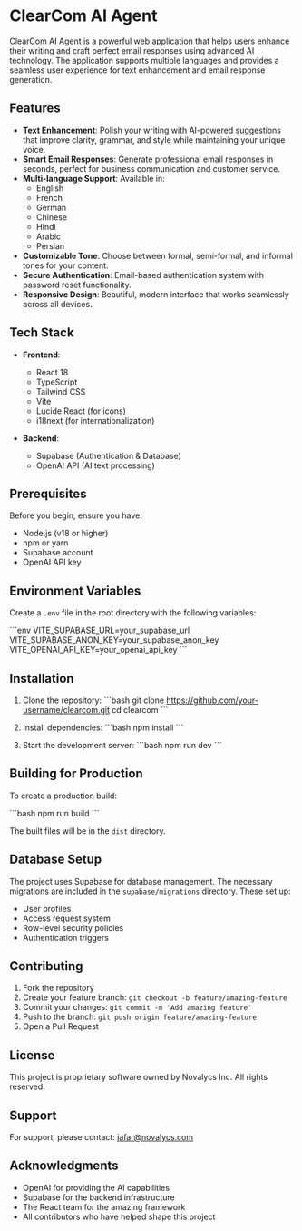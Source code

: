 # ClearCom AI Agent

ClearCom AI Agent is a powerful web application that helps users enhance their writing and craft perfect email responses using advanced AI technology. The application supports multiple languages and provides a seamless user experience for text enhancement and email response generation.

## Features

- **Text Enhancement**: Polish your writing with AI-powered suggestions that improve clarity, grammar, and style while maintaining your unique voice.
- **Smart Email Responses**: Generate professional email responses in seconds, perfect for business communication and customer service.
- **Multi-language Support**: Available in:
  - English
  - French
  - German
  - Chinese
  - Hindi
  - Arabic
  - Persian
- **Customizable Tone**: Choose between formal, semi-formal, and informal tones for your content.
- **Secure Authentication**: Email-based authentication system with password reset functionality.
- **Responsive Design**: Beautiful, modern interface that works seamlessly across all devices.

## Tech Stack

- **Frontend**:
  - React 18
  - TypeScript
  - Tailwind CSS
  - Vite
  - Lucide React (for icons)
  - i18next (for internationalization)

- **Backend**:
  - Supabase (Authentication & Database)
  - OpenAI API (AI text processing)

## Prerequisites

Before you begin, ensure you have:
- Node.js (v18 or higher)
- npm or yarn
- Supabase account
- OpenAI API key

## Environment Variables

Create a `.env` file in the root directory with the following variables:

\`\`\`env
VITE_SUPABASE_URL=your_supabase_url
VITE_SUPABASE_ANON_KEY=your_supabase_anon_key
VITE_OPENAI_API_KEY=your_openai_api_key
\`\`\`

## Installation

1. Clone the repository:
   \`\`\`bash
   git clone https://github.com/your-username/clearcom.git
   cd clearcom
   \`\`\`

2. Install dependencies:
   \`\`\`bash
   npm install
   \`\`\`

3. Start the development server:
   \`\`\`bash
   npm run dev
   \`\`\`

## Building for Production

To create a production build:

\`\`\`bash
npm run build
\`\`\`

The built files will be in the `dist` directory.

## Database Setup

The project uses Supabase for database management. The necessary migrations are included in the `supabase/migrations` directory. These set up:

- User profiles
- Access request system
- Row-level security policies
- Authentication triggers

## Contributing

1. Fork the repository
2. Create your feature branch: `git checkout -b feature/amazing-feature`
3. Commit your changes: `git commit -m 'Add amazing feature'`
4. Push to the branch: `git push origin feature/amazing-feature`
5. Open a Pull Request

## License

This project is proprietary software owned by Novalycs Inc. All rights reserved.

## Support

For support, please contact: jafar@novalycs.com

## Acknowledgments

- OpenAI for providing the AI capabilities
- Supabase for the backend infrastructure
- The React team for the amazing framework
- All contributors who have helped shape this project
